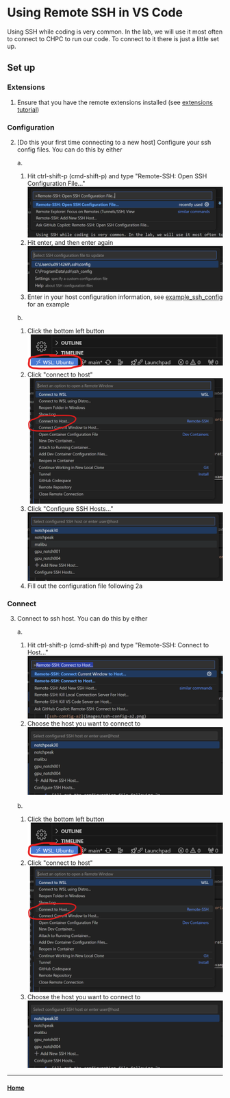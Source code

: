 # Using Remote SSH in VS Code

Using SSH while coding is very common. In the lab, we will use it most often to connect to CHPC to run our code. To connect to it there is just a little set up. 

## Set up

### Extensions 

1. Ensure that you have the remote extensions installed (see [extensions tutorial](extensions.md))

### Configuration

2. [Do this your first time connecting to a new host] Configure your ssh config files. You can do this by either

    a. 
    
    1. Hit ctrl-shift-p (cmd-shift-p) and type "Remote-SSH: Open SSH Configuration File..."
    ![ssh-config-a1](images/ssh-config-a1.png)
    2. Hit enter, and then enter again
    ![ssh-config-a2](images/ssh-config-a2.png)
    3. Enter in your host configuration information, see [example_ssh_config](example_files/example_ssh_config) for an example

    b. 
    
    1. Click the bottom left button
    ![ssh-config-b1](images/ssh-config-b1.png)
    2. Click "connect to host"
    ![ssh-config-b2](images/ssh-config-b2.png)
    3. Click "Configure SSH Hosts..."
    ![ssh-config-b3](images/ssh-config-b3.png)
    4. Fill out the configuration file following 2a

### Connect

3. Connect to ssh host. You can do this by either

    a. 

    1. Hit ctrl-shift-p (cmd-shift-p) and type "Remote-SSH: Connect to Host..."
    ![ssh-connect-a1](images/ssh-connect-a1.png)
    2. Choose the host you want to connect to
    ![ssh-connect-host.png](images/ssh-connect-host.png)

    b. 

    1. Click the bottom left button
    ![ssh-config-b1](images/ssh-config-b1.png)
    2. Click "connect to host"
    ![ssh-config-b2](images/ssh-config-b2.png)
    3. Choose the host you want to connect to
    ![ssh-connect-host.png](images/ssh-connect-host.png)

----

#### [Home](tutorial.md)
